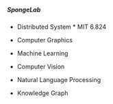 ##### SpongeLab
* Distributed System
      * MIT 6.824
* Computer Graphics

* Machine Learning

* Computer Vision

* Natural Language Processing

* Knowledge Graph
